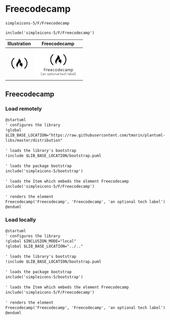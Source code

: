 # Freecodecamp


```text
simpleicons-5/F/Freecodecamp
```

```text
include('simpleicons-5/F/Freecodecamp')
```



| Illustration | Freecodecamp |
| :---: | :---: |
| ![illustration for Illustration](../../simpleicons-5/F/Freecodecamp.png) | ![illustration for Freecodecamp](../../simpleicons-5/F/Freecodecamp.Local.png) |




## Freecodecamp

### Load remotely
```plantuml
@startuml
' configures the library
!global $LIB_BASE_LOCATION="https://raw.githubusercontent.com/tmorin/plantuml-libs/master/distribution"

' loads the library's bootstrap
!include $LIB_BASE_LOCATION/bootstrap.puml

' loads the package bootstrap
include('simpleicons-5/bootstrap')

' loads the Item which embeds the element Freecodecamp
include('simpleicons-5/F/Freecodecamp')

' renders the element
Freecodecamp('Freecodecamp', 'Freecodecamp', 'an optional tech label')
@enduml
```

### Load locally
```plantuml
@startuml
' configures the library
!global $INCLUSION_MODE="local"
!global $LIB_BASE_LOCATION="../.."

' loads the library's bootstrap
!include $LIB_BASE_LOCATION/bootstrap.puml

' loads the package bootstrap
include('simpleicons-5/bootstrap')

' loads the Item which embeds the element Freecodecamp
include('simpleicons-5/F/Freecodecamp')

' renders the element
Freecodecamp('Freecodecamp', 'Freecodecamp', 'an optional tech label')
@enduml
```

